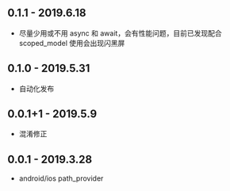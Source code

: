 ## 0.1.1 - 2019.6.18

* 尽量少用或不用 async 和 await，会有性能问题，目前已发现配合 scoped_model 使用会出现闪黑屏

## 0.1.0 - 2019.5.31

* 自动化发布

## 0.0.1+1 - 2019.5.9

* 混淆修正

## 0.0.1 - 2019.3.28

* android/ios path_provider
